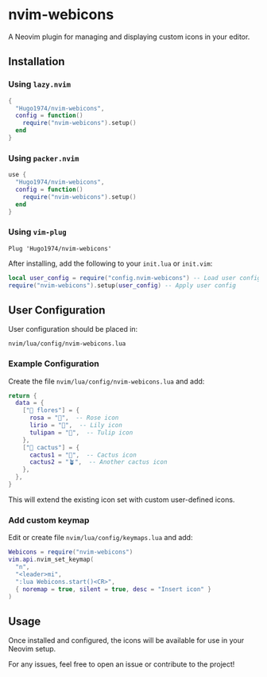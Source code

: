 # nvim-webicons

A Neovim plugin for managing and displaying custom icons in your editor.

## Installation

### Using `lazy.nvim`

```lua
{
  "Hugo1974/nvim-webicons",
  config = function()
    require("nvim-webicons").setup()
  end
}
```

### Using `packer.nvim`

```lua
use {
  "Hugo1974/nvim-webicons",
  config = function()
    require("nvim-webicons").setup()
  end
}
```

### Using `vim-plug`

```vim
Plug 'Hugo1974/nvim-webicons'
```

After installing, add the following to your `init.lua` or `init.vim`:

```lua
local user_config = require("config.nvim-webicons") -- Load user config
require("nvim-webicons").setup(user_config) -- Apply user config
```

## User Configuration

User configuration should be placed in:

```
nvim/lua/config/nvim-webicons.lua
```

### Example Configuration

Create the file `nvim/lua/config/nvim-webicons.lua` and add:

```lua
return {
  data = {
    ["🌺 flores"] = {
      rosa = "🌹",  -- Rose icon
      lirio = "🌸",  -- Lily icon
      tulipan = "🌷",  -- Tulip icon
    },
    ["🌵 cactus"] = {
      cactus1 = "🌵",  -- Cactus icon
      cactus2 = "🪴",  -- Another cactus icon
    },
  },
}
```

This will extend the existing icon set with custom user-defined icons.

### Add custom keymap

Edit or create file `nvim/lua/config/keymaps.lua` and add:

```lua
Webicons = require("nvim-webicons")
vim.api.nvim_set_keymap(
  "n",
  "<leader>mi",
  ":lua Webicons.start()<CR>",
  { noremap = true, silent = true, desc = "Insert icon" }
)
```

## Usage

Once installed and configured, the icons will be available for use in your Neovim setup.

For any issues, feel free to open an issue or contribute to the project!

